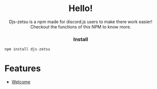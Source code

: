 <h1 align="center"> Hello! </h1>

<p align="center"> Djs-zetsu is a npm made for discord.js users to make there work easier! Checkout the functions of this NPM to know more. </p>

<h3 align="center"> Install </h3>

```js
npm install djs-zetsu
```

# Features

<ul style="list-style: square">
<li> <a href="#welcome"> Welcome </a> </li>
</ul>